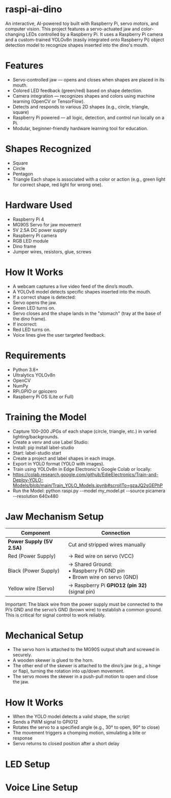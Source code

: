 # raspi-ai-dino
An interactive, AI-powered toy built with Raspberry Pi, servo motors, and computer vision. This project features a servo-actuated jaw and color-changing LEDs controlled by a Raspberry Pi. It uses a Raspberry Pi camera and a custom-trained YOLOv8n (easily integrated onto Raspberry Pi) object detection model to recognize shapes inserted into the dino's mouth.

# Features
- Servo-controlled jaw — opens and closes when shapes are placed in its mouth.
- Colored LED feedback (green/red) based on shape detection.
- Camera integration — recognizes shapes and colors using machine learning (OpenCV or TensorFlow).
- Detects and responds to various 2D shapes (e.g., circle, triangle, square)
- Raspberry Pi powered — all logic, detection, and control run locally on a Pi.
- Modular, beginner-friendly hardware learning tool for education.

# Shapes Recognized
- Square
- Circle
- Pentagon
- Triangle
Each shape is associated with a color or action (e.g., green light for correct shape, red light for wrong one).

# Hardware Used
- Raspberry Pi 4
- MG90S Servo for jaw movement
- 5V 2.5A DC power supply
- Raspberry Pi camera
- RGB LED module
- Dino frame
- Jumper wires, resistors, glue, screws

# How It Works
- A webcam captures a live video feed of the dino’s mouth.
- A YOLOv8 model detects specific shapes inserted into the mouth.
- If a correct shape is detected:
-   Servo opens the jaw.
-   Green LED turns on.
-   Servo closes and the shape lands in the "stomach" (tray at the base of the dino frame).
- If incorrect:
-   Red LED turns on.
-   Voice lines give the user targeted feedback.

# Requirements
- Python 3.8+
- Ultralytics YOLOv8n
- OpenCV
- NumPy
- RPi.GPIO or gpiozero
- Raspberry Pi OS (Lite or Full)

# Training the Model
- Capture 100–200 JPGs of each shape (circle, triangle, etc.) in varied lighting/backgrounds.
- Create a venv and use Label Studio:
- Install: pip install label-studio
- Start: label-studio start
- Create a project and label shapes in each image.
- Export in YOLO format (YOLO with images).
- Train using YOLOv8n in Edge Electronic's Google Colab or locally:
-   https://colab.research.google.com/github/EdjeElectronics/Train-and-Deploy-YOLO-Models/blob/main/Train_YOLO_Models.ipynb#scrollTo=gzaJQ2sGEPhP
- Run the Model: python raspi.py --model my_model.pt --source picamera --resolution 640x480

# Jaw Mechanism Setup
| Component                  | Connection                                                                  |
| -------------------------- | --------------------------------------------------------------------------- |
| **Power Supply (5V 2.5A)** | Cut and stripped wires manually                                             |
| Red (Power Supply)         | → Red wire on servo (VCC)                                                   |
| Black (Power Supply)       | → Shared Ground: <br>• Raspberry Pi GND pin <br>• Brown wire on servo (GND) |
| Yellow wire (Servo)        | → Raspberry Pi **GPIO12 (pin 32)** (signal pin)                             |
Important: The black wire from the power supply must be connected to the Pi’s GND and the servo’s GND (brown wire) to establish a common ground. This is critical for signal control to work reliably.

# Mechanical Setup
- The servo horn is attached to the MG90S output shaft and screwed in securely.
- A wooden skewer is glued to the horn.
- The other end of the skewer is attached to the dino’s jaw (e.g., a hinge or flap), turning the rotation into up/down movement.
- The servo moves the skewer in a push-pull motion to open and close the jaw.

# How It Works
- When the YOLO model detects a valid shape, the script:
- Sends a PWM signal to GPIO12
- Rotates the servo to a specified angle (e.g., 30° to open, 90° to close)
- The movement triggers a chomping motion, simulating a bite or response
- Servo returns to closed position after a short delay

# LED Setup

# Voice Line Setup
